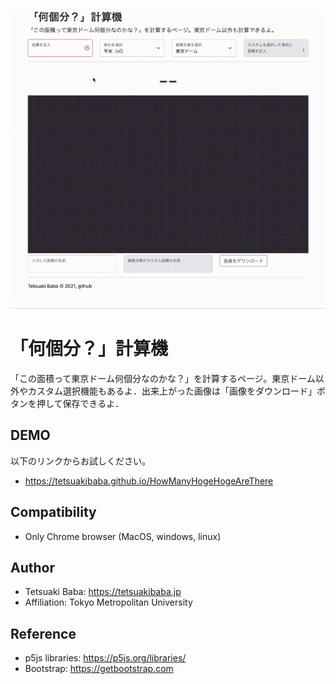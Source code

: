 ![](teaser.gif)



# 「何個分？」計算機
「この面積って東京ドーム何個分なのかな？」を計算するページ。東京ドーム以外やカスタム選択機能もあるよ．出来上がった画像は「画像をダウンロード」ボタンを押して保存できるよ．

## DEMO
以下のリンクからお試しください。
  * https://tetsuakibaba.github.io/HowManyHogeHogeAreThere

## Compatibility
  * Only Chrome browser (MacOS, windows, linux)

## Author
* Tetsuaki Baba: https://tetsuakibaba.jp
* Affiliation: Tokyo Metropolitan University

## Reference
  * p5js libraries: https://p5js.org/libraries/
  * Bootstrap: https://getbootstrap.com